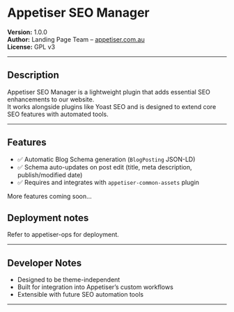 # Appetiser SEO Manager

**Version:** 1.0.0  
**Author:** Landing Page Team – [appetiser.com.au](https://appetiser.com.au)  
**License:** GPL v3

---

## Description

Appetiser SEO Manager is a lightweight plugin that adds essential SEO enhancements to our website.  
It works alongside plugins like Yoast SEO and is designed to extend core SEO features with automated tools.

---

## Features

- ✅ Automatic Blog Schema generation (`BlogPosting` JSON-LD)
- ✅ Schema auto-updates on post edit (title, meta description, publish/modified date)
- ✅ Requires and integrates with `appetiser-common-assets` plugin

More features coming soon...

## Deployment notes

Refer to appetiser-ops for deployment.

---

## Developer Notes

- Designed to be theme-independent
- Built for integration into Appetiser’s custom workflows
- Extensible with future SEO automation tools

---